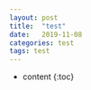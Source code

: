 ```yaml
---
layout: post
title:  "test"
date:   2019-11-08
categories: test
tags: test
---
```


* content
{:toc}

<!doctype html>
<html>
<head>
    <meta charset="utf-8">
    <meta http-equiv="X-UA-Compatible" content="IE=edge">
    <meta name="viewport" content="initial-scale=1.0, user-scalable=no, width=device-width">
    <link rel="stylesheet" href="https://a.amap.com/jsapi_demos/static/demo-center/css/demo-center.css" />
    <title>地图显示</title>
    <style>
        html,
        body,
        #container {
          width: 100%;
          height: 100%;
        }
    </style>
</head>
<body>
<div id="container"></div>
<!-- 加载地图JSAPI脚本 -->
<script src="https://webapi.amap.com/maps?v=1.4.15&key=您申请的key值"></script>
<script>
    var map = new AMap.Map('container', {
        resizeEnable: true, //是否监控地图容器尺寸变化
        zoom:11, //初始化地图层级
        center: [116.397428, 39.90923] //初始化地图中心点
    });
</script>
</body>
</html>
